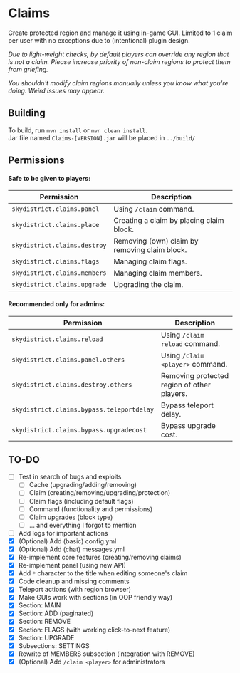 # Claims
Create protected region and manage it using in-game GUI. Limited to 1 claim per user with no exceptions due to (intentional) plugin design.

*Due to light-weight checks, by default players can override any region that is not a claim. Please increase priority of non-claim regions to protect them from griefing.*

*You shouldn't modify claim regions manually unless you know what you're doing. Weird issues may appear.*

## Building
To build, run `mvn install` or `mvn clean install`.  
Jar file named `Claims-[VERSION].jar` will be placed in `../build/`

## Permissions
#### Safe to be given to players:
Permission | Description
--- | ---
`skydistrict.claims.panel` | Using `/claim` command.
`skydistrict.claims.place` | Creating a claim by placing claim block.
`skydistrict.claims.destroy` | Removing (own) claim by removing claim block.
`skydistrict.claims.flags` | Managing claim flags.
`skydistrict.claims.members` | Managing claim members.
`skydistrict.claims.upgrade` | Upgrading the claim.

#### Recommended only for admins:
Permission | Description
--- | ---
`skydistrict.claims.reload` | Using `/claim reload` command.
`skydistrict.claims.panel.others` | Using `/claim <player>` command.
`skydistrict.claims.destroy.others` | Removing protected region of other players.
`skydistrict.claims.bypass.teleportdelay` | Bypass teleport delay.
`skydistrict.claims.bypass.upgradecost` | Bypass upgrade cost.


## TO-DO
- [ ] Test in search of bugs and exploits
  - [ ] Cache (upgrading/adding/removing)
  - [ ] Claim (creating/removing/upgrading/protection)
  - [ ] Claim flags (including default flags)
  - [ ] Command (functionality and permissions)
  - [ ] Claim upgrades (block type)
  - [ ] ... and everything I forgot to mention
- [ ] Add logs for important actions
- [x] (Optional) Add (basic) config.yml
- [x] (Optional) Add (chat) messages.yml
- [x] Re-implement core features (creating/removing claims)
- [x] Re-implement panel (using new API)
- [x] Add `*` character to the title when editing someone's claim
- [x] Code cleanup and missing comments
- [x] Teleport actions (with region browser)
- [x] Make GUIs work with sections (in OOP friendly way)
- [x] Section: MAIN
- [x] Section: ADD (paginated)
- [x] Section: REMOVE
- [x] Section: FLAGS (with working click-to-next feature)
- [x] Section: UPGRADE
- [x] Subsections: SETTINGS
- [x] Rewrite of MEMBERS subsection (integration with REMOVE)
- [x] (Optional) Add `/claim <player>` for administrators